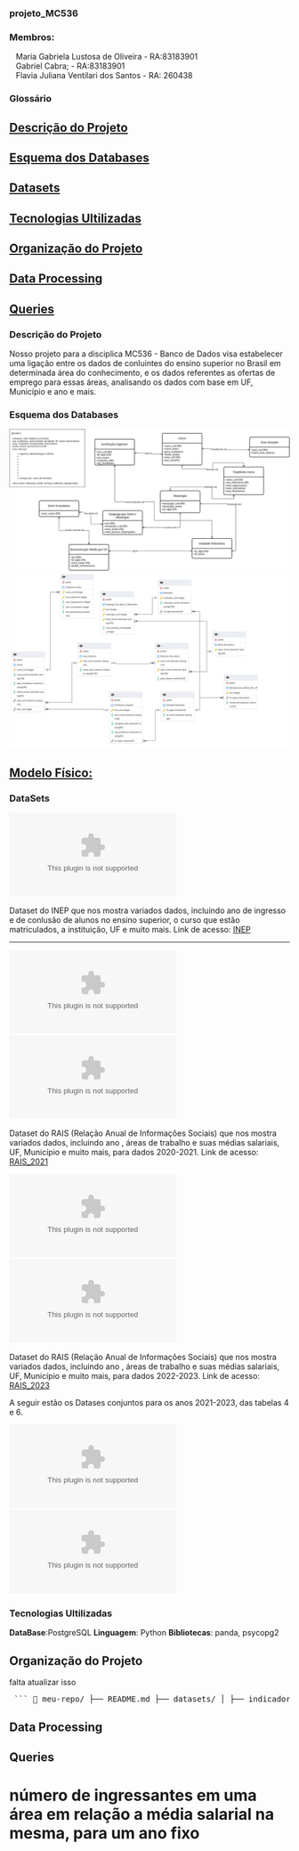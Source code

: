 ### projeto_MC536

### Membros:  
&nbsp;&nbsp;&nbsp;Maria Gabriela Lustosa de Oliveira - RA:83183901  
&nbsp;&nbsp;&nbsp;Gabriel Cabra; - RA:83183901  
&nbsp;&nbsp;&nbsp;Flavia Juliana Ventilari dos Santos - RA: 260438  


### Glossário

## [Descrição do Projeto](#descrica-do-projeto)
## [Esquema dos Databases](#esquema-dos-databases)
## [Datasets](#datasets)
## [Tecnologias Ultilizadas](#linguagens-ultilizadas)
## [Organização do Projeto](#Organização-do-projeto)
## [Data Processing](#data-processing)
## [Queries](#queries)


### Descrição do Projeto

Nosso projeto para a disciplica MC536 - Banco de Dados visa estabelecer uma ligação entre os dados de conluintes do ensino superior no Brasil em determinada área do conhecimento, e os dados referentes as ofertas de emprego para essas áreas, analisando os dados com base em UF, Município e ano e mais.

### Esquema dos Databases

![Preview do Modelo Conceitual](models/conceptual_model.png)
![Preview do Modelo Relacional](models/relational_model.png)
## [Modelo Físico:](models/physical_model.sql)

### DataSets

![Indicadores de Educação](datasets/indicadores_educacao.csv)

Dataset do INEP que nos mostra variados dados, incluindo ano de ingresso e de conlusão de alunos no ensino superior, o curso que estão matriculados, a instituição, UF e muito mais.
Link de acesso: [INEP](https://www.gov.br/inep/pt-br/areas-de-atuacao/pesquisas-estatisticas-e-indicadores/censo-da-educacao-superior/resultados)


--------------------------------------------------------------------------------------------------------------------------------------


![rais_tabela4_2021](datasets/rais_tabela4_2021.csv)
![rais_tabela6_2021](datasets/rais_tabela6_2021.csv)

Dataset do RAIS (Relação Anual de Informações Sociais) que nos mostra variados dados, incluindo ano , áreas de trabalho e suas médias salariais, UF, Município e muito mais, para dados 2020-2021.
Link de acesso: [RAIS_2021](https://www.gov.br/trabalho-e-emprego/pt-br/assuntos/estatisticas-trabalho/RAIS)


![rais_tabela4_2023](datasets/rais_tabela4_2023.csv)
![rais_tabela6_2023](datasets/rais_tabela6_2023.csv)

Dataset do RAIS (Relação Anual de Informações Sociais) que nos mostra variados dados, incluindo ano , áreas de trabalho e suas médias salariais, UF, Município e muito mais, para dados 2022-2023.
Link de acesso: [RAIS_2023](https://www.gov.br/trabalho-e-emprego/pt-br/assuntos/estatisticas-trabalho/RAIS)

A seguir estão os Datases conjuntos para os anos 2021-2023, das tabelas 4 e 6.

![rais_tabela4](datasets/rais_tabela4_joined.csv)
![rais_tabela6](datasets/rais_tabela4_joined.csv)




### Tecnologias Ultilizadas

**DataBase**:PostgreSQL 
**Linguagem**: Python
**Bibliotecas**: panda, psycopg2

## Organização do Projeto

falta atualizar isso
<pre> ``` 📁 meu-repo/ ├── README.md ├── datasets/ │ ├── indicadores_educacao.csv │ ├── rais_tabela4_2021.csv │ ├── rais_tabela4_2023.csv │ ├── rais_tabela4_joined.csv │ ├── rais_tabela6_2021.csv │ ├── rais_tabela6_2023.csv │ └── rais_tabela6_joined.csv ├── models/ │ ├── conpectual_models.png │ ├── physical_model.sql │ └── relational_model.png ├── preprocessed_dataset/ │ ├── RAIS_ano_base_2021_TABELA4.csv │ ├── RAIS_ano_base_2021_TABELA6.csv │ ├── RAIS_ano_base_2023_TABELA4.csv │ ├── RAIS_ano_base_2023_TABELA6.csv │ └── indicadores_trajetoria_educacao_superior_2019_2023.csv ├── projeto1/ ├── arquivos/ │ ├── create_database.py │ ├── fill_database.py │ ├── process_datasets.py │ └── querries.py ├── main.py ``` </pre>


## Data Processing


## Queries

# número de ingressantes em uma área em relação a média salarial na mesma, para um ano fixo







